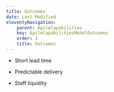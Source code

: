 ```yaml
---
title: Outcomes
date: Last Modified
eleventyNavigation:
    parent: AgileCapabilities
    key: AgileCapabilitiesModelOutcomes
    order: 3
    title: Outcomes
---
```


* Short lead time

* Predictable delivery

* Staff liquidity
